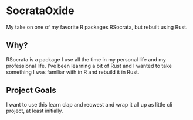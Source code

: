 # SocrataOxide

My take on one of my favorite R packages RSocrata, but rebuilt using Rust.

## Why?

RSocrata is a package I use all the time
in my personal life and my professional life.
I've been learning a bit of Rust and
I wanted to take something I was familiar with in R
and rebuild it in Rust.

## Project Goals

I want to use this learn clap and reqwest and wrap
it all up as little cli project, at least initially.

